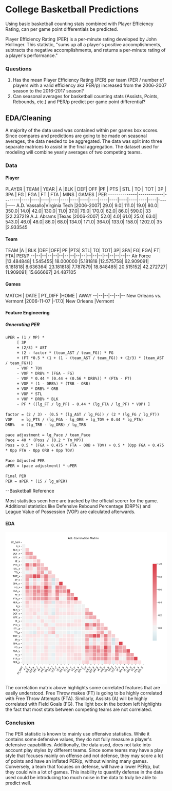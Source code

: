 # College Basketball Predictions  
Using basic basketball counting stats combined with Player Efficiency Rating, can per game point differentials be predicted.  

Player Efficiency Rating (PER) is a per-minute rating developed by John Hollinger.  This statistic, "sums up all a player's positive accomplishments, subtracts the negative accomplishments, and returns a per-minute rating of a player's performance."  

### Questions
1. Has the mean Player Efficiency Rating (PER) per team (PER / number of players with a valid efficiency aka PER/p) increased from the 2006-2007 season to the 2016-2017 season?
2. Can seasonal averages for basketball counting stats (Assists, Points, Rebounds, etc.) and
PER/p predict per game point differential?

## EDA/Cleaning
A majority of the data used was contained within per games box scores.  Since compares and predictions are going to be made on seasonal averages, the data needed to be aggregated.  The data was split into three separate matrices to assist in the final aggregation.  The dataset used for modeling will combine yearly averages of two competing teams.

### Data
#### Player
PLAYER |	TEAM |	YEAR |	A 	|BLK |	DEF| 	OFF |PF |	PTS |	STL |	TO |	TOT |	3P |	3PA |	FG |	FGA |	FT |	FTA |	MINS |	GAMES |	PER
--------------|------------|--------|----|----|----|----|----|----|----|----|----|----|----|----|----|----|----|----
A.D. Vassallo|Virginia Tech 	|2006-2007| 	29.0| 	9.0| 	111.0| 	19.0| 	80.0| 	350.0| 	14.0| 	42.0| 	130.0| 	11.0| 	37.0| 	79.0| 	170.0| 	62.0| 	86.0| 	590.0| 	33 	|22.237219
A.J. Abrams 	|Texas 	|2006-2007| 	52.0| 	4.0| 	61.0| 	25.0| 	63.0| 	543.0| 	46.0| 	48.0| 	86.0| 	68.0| 	134.0| 	171.0| 	364.0| 	133.0| 	158.0| 	1202.0| 	35 	|2.933545
#### Team
TEAM 	|A |	BLK 	|DEF 	|OFF| 	PF 	|PTS| 	STL| 	TO| 	TOT| 	3P| 	3PA| 	FG| 	FGA| 	FT| 	FTA| 	PER/P
--|--|--|--|--|--|--|--|--|--|--|--|--|--|--|--|--|--
Air Force 	|13.484848| 	1.545455| 	18.000000 	|5.181818 	|12.575758| 	62.909091| 	6.181818| 	8.636364| 	23.181818| 	7.787879| 	18.848485| 	20.515152| 	42.272727| 	11.909091| 	15.666667| 	24.487105

#### Games
MATCH 	| DATE | 	PT_DIFF 	|HOME | 	AWAY
--|--|--|--|--|--
New Orleans vs. Vermont 	|2006-11-07 	|-17.0| 	New Orleans 	|Vermont




#### Feature Engineering
##### Generating PER
```
uPER = (1 / MP) *
     [ 3P
     + (2/3) * AST
     + (2 - factor * (team_AST / team_FG)) * FG
     + (FT *0.5 * (1 + (1 - (team_AST / team_FG)) + (2/3) * (team_AST / team_FG)))
     - VOP * TOV
     - VOP * DRB% * (FGA - FG)
     - VOP * 0.44 * (0.44 + (0.56 * DRB%)) * (FTA - FT)
     + VOP * (1 - DRB%) * (TRB - ORB)
     + VOP * DRB% * ORB
     + VOP * STL
     + VOP * DRB% * BLK
     - PF * ((lg_FT / lg_PF) - 0.44 * (lg_FTA / lg_PF) * VOP) ]

factor = (2 / 3) - (0.5 * (lg_AST / lg_FG)) / (2 * (lg_FG / lg_FT))
VOP    = lg_PTS / (lg_FGA - lg_ORB + lg_TOV + 0.44 * lg_FTA)
DRB%   = (lg_TRB - lg_ORB) / lg_TRB

pace adjustment = lg_Pace / team_Pace
Pace = 40 * (Poss / (0.2 * Tm_MP))
Poss = 0.5 * (FGA + 0.475 * FTA - ORB + TOV) + 0.5 * (Opp FGA + 0.475 * Opp FTA - Opp ORB + Opp TOV)

Pace Adjusted PER
aPER = (pace adjustment) * uPER

Final PER
PER = aPER * (15 / lg_aPER)
```
--Basketball Reference

Most statistics seen here are tracked by the official scorer for the game.  Additional statistics like Defensive Rebound Percentage (DRP%) and League Value of Possession (VOP) are calculated afterwards.


#### EDA
![Correlation Matrix of both team features](figs/ALL_Correlation_Matrix.png)
The correlation matrix above highlights some correlated features that are easily understood.  Free Throw makes (FT) is going to be highly correlated with Free Throw Attempts (FTA).  Similarly, Assists (A) will be highly correlated with Field Goals (FG).  The light box in the bottom left highlights the fact that most stats between competing teams are not correlated.  

### Conclusion
The PER statistic is known to mainly use offensive statistics.  While it contains some defensive values, they do not fully measure a player's defensive capabilities.  Additionally, the data used, does not take into account play styles by different teams.  Since some teams may have a play style that focuses mainly on offense and not defense, they may score a lot of points and have an inflated PER/p, without winning many games.  Conversely, a team that focuses on defense, will have a lower PER/p, but they could win a lot of games. This inability to quantify defense in the data used could be introducing too much noise in the data to truly be able to predict well.
